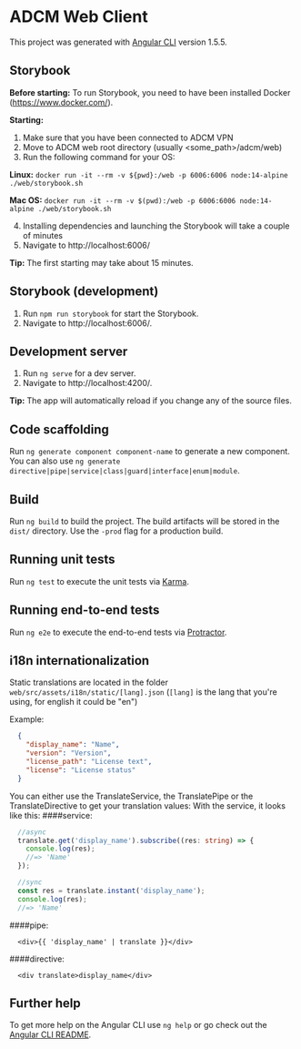 # ADCM Web Client

This project was generated with [Angular CLI](https://github.com/angular/angular-cli) version 1.5.5.

## Storybook

**Before starting:**
To run Storybook, you need to have been installed Docker (https://www.docker.com/).

**Starting:**

1. Make sure that you have been connected to ADCM VPN
2. Move to ADCM web root directory (usually <some_path>/adcm/web)
3. Run the following command for your OS:

**Linux:**
`docker run -it --rm -v ${pwd}:/web -p 6006:6006 node:14-alpine ./web/storybook.sh`

**Mac OS:**
`docker run -it --rm -v $(pwd):/web -p 6006:6006 node:14-alpine ./web/storybook.sh`

4. Installing dependencies and launching the Storybook will take a couple of minutes
5. Navigate to http://localhost:6006/

**Tip:** The first starting may take about 15 minutes.

## Storybook (development)

1. Run `npm run storybook` for start the Storybook.
2. Navigate to http://localhost:6006/.

## Development server

1. Run `ng serve` for a dev server.
2. Navigate to http://localhost:4200/.

**Tip:** The app will automatically reload if you change any of the source files.

## Code scaffolding

Run `ng generate component component-name` to generate a new component. You can also use `ng generate directive|pipe|service|class|guard|interface|enum|module`.

## Build

Run `ng build` to build the project. The build artifacts will be stored in the `dist/` directory. Use the `-prod` flag for a production build.

## Running unit tests

Run `ng test` to execute the unit tests via [Karma](https://karma-runner.github.io).

## Running end-to-end tests

Run `ng e2e` to execute the end-to-end tests via [Protractor](http://www.protractortest.org/).

## i18n internationalization
Static translations are located in the folder ```web/src/assets/i18n/static/[lang].json``` 
(```[lang]``` is the lang that you're using, for english it could be "en")

Example: 
```json
  {
    "display_name": "Name",
    "version": "Version",
    "license_path": "License text",
    "license": "License status"
  }
```

You can either use the TranslateService, the TranslatePipe or the TranslateDirective to get your translation values:
With the service, it looks like this:
####service:

```typescript
  //async
  translate.get('display_name').subscribe((res: string) => {
    console.log(res);
    //=> 'Name'
  });

  //sync
  const res = translate.instant('display_name');
  console.log(res);
  //=> 'Name'

```

####pipe:

```angular2html
  <div>{{ 'display_name' | translate }}</div>
```

####directive:
```angular2html
  <div translate>display_name</div>
```

## Further help

To get more help on the Angular CLI use `ng help` or go check out the [Angular CLI README](https://github.com/angular/angular-cli/blob/master/README.md).
